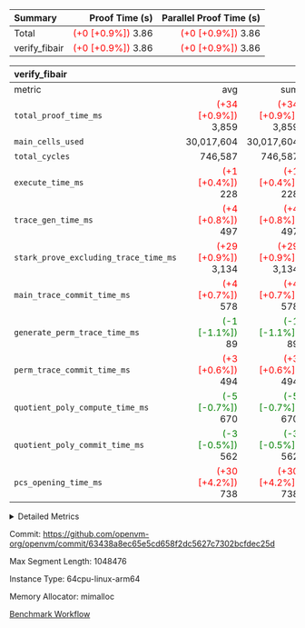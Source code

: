 | Summary | Proof Time (s) | Parallel Proof Time (s) |
|:---|---:|---:|
| Total | <span style='color: red'>(+0 [+0.9%])</span> 3.86 | <span style='color: red'>(+0 [+0.9%])</span> 3.86 |
| verify_fibair | <span style='color: red'>(+0 [+0.9%])</span> 3.86 | <span style='color: red'>(+0 [+0.9%])</span> 3.86 |


| verify_fibair |||||
|:---|---:|---:|---:|---:|
|metric|avg|sum|max|min|
| `total_proof_time_ms ` | <span style='color: red'>(+34 [+0.9%])</span> 3,859 | <span style='color: red'>(+34 [+0.9%])</span> 3,859 | <span style='color: red'>(+34 [+0.9%])</span> 3,859 | <span style='color: red'>(+34 [+0.9%])</span> 3,859 |
| `main_cells_used     ` |  30,017,604 |  30,017,604 |  30,017,604 |  30,017,604 |
| `total_cycles        ` |  746,587 |  746,587 |  746,587 |  746,587 |
| `execute_time_ms     ` | <span style='color: red'>(+1 [+0.4%])</span> 228 | <span style='color: red'>(+1 [+0.4%])</span> 228 | <span style='color: red'>(+1 [+0.4%])</span> 228 | <span style='color: red'>(+1 [+0.4%])</span> 228 |
| `trace_gen_time_ms   ` | <span style='color: red'>(+4 [+0.8%])</span> 497 | <span style='color: red'>(+4 [+0.8%])</span> 497 | <span style='color: red'>(+4 [+0.8%])</span> 497 | <span style='color: red'>(+4 [+0.8%])</span> 497 |
| `stark_prove_excluding_trace_time_ms` | <span style='color: red'>(+29 [+0.9%])</span> 3,134 | <span style='color: red'>(+29 [+0.9%])</span> 3,134 | <span style='color: red'>(+29 [+0.9%])</span> 3,134 | <span style='color: red'>(+29 [+0.9%])</span> 3,134 |
| `main_trace_commit_time_ms` | <span style='color: red'>(+4 [+0.7%])</span> 578 | <span style='color: red'>(+4 [+0.7%])</span> 578 | <span style='color: red'>(+4 [+0.7%])</span> 578 | <span style='color: red'>(+4 [+0.7%])</span> 578 |
| `generate_perm_trace_time_ms` | <span style='color: green'>(-1 [-1.1%])</span> 89 | <span style='color: green'>(-1 [-1.1%])</span> 89 | <span style='color: green'>(-1 [-1.1%])</span> 89 | <span style='color: green'>(-1 [-1.1%])</span> 89 |
| `perm_trace_commit_time_ms` | <span style='color: red'>(+3 [+0.6%])</span> 494 | <span style='color: red'>(+3 [+0.6%])</span> 494 | <span style='color: red'>(+3 [+0.6%])</span> 494 | <span style='color: red'>(+3 [+0.6%])</span> 494 |
| `quotient_poly_compute_time_ms` | <span style='color: green'>(-5 [-0.7%])</span> 670 | <span style='color: green'>(-5 [-0.7%])</span> 670 | <span style='color: green'>(-5 [-0.7%])</span> 670 | <span style='color: green'>(-5 [-0.7%])</span> 670 |
| `quotient_poly_commit_time_ms` | <span style='color: green'>(-3 [-0.5%])</span> 562 | <span style='color: green'>(-3 [-0.5%])</span> 562 | <span style='color: green'>(-3 [-0.5%])</span> 562 | <span style='color: green'>(-3 [-0.5%])</span> 562 |
| `pcs_opening_time_ms ` | <span style='color: red'>(+30 [+4.2%])</span> 738 | <span style='color: red'>(+30 [+4.2%])</span> 738 | <span style='color: red'>(+30 [+4.2%])</span> 738 | <span style='color: red'>(+30 [+4.2%])</span> 738 |



<details>
<summary>Detailed Metrics</summary>

|  | verify_program_compile_ms | total_cells | stark_prove_excluding_trace_time_ms | quotient_poly_compute_time_ms | quotient_poly_commit_time_ms | perm_trace_commit_time_ms | pcs_opening_time_ms | main_trace_commit_time_ms |
| --- | --- | --- | --- | --- | --- | --- | --- |
|  | 3 | 65,536 | 65 | 3 | 13 | 0 | 30 | 17 | 

| air_name | rows | quotient_deg | main_cols | interactions | constraints | cells |
| --- | --- | --- | --- | --- | --- | --- |
| AccessAdapterAir<2> |  | 4 |  | 5 | 12 |  | 
| AccessAdapterAir<4> |  | 4 |  | 5 | 12 |  | 
| AccessAdapterAir<8> |  | 4 |  | 5 | 12 |  | 
| FibonacciAir | 32,768 | 1 | 2 |  | 5 | 65,536 | 
| FriReducedOpeningAir |  | 4 |  | 35 | 59 |  | 
| NativePoseidon2Air<BabyBearParameters>, 1> |  | 4 |  | 31 | 302 |  | 
| PhantomAir |  | 4 |  | 3 | 4 |  | 
| ProgramAir |  | 1 |  | 1 | 4 |  | 
| VariableRangeCheckerAir |  | 1 |  | 1 | 4 |  | 
| VmAirWrapper<BranchNativeAdapterAir, BranchEqualCoreAir<1> |  | 2 |  | 11 | 23 |  | 
| VmAirWrapper<JalNativeAdapterAir, JalCoreAir> |  | 4 |  | 7 | 6 |  | 
| VmAirWrapper<NativeAdapterAir<2, 0>, PublicValuesCoreAir> |  | 4 |  | 11 | 22 |  | 
| VmAirWrapper<NativeAdapterAir<2, 1>, FieldArithmeticCoreAir> |  | 4 |  | 15 | 23 |  | 
| VmAirWrapper<NativeLoadStoreAdapterAir<1>, NativeLoadStoreCoreAir<1> |  | 4 |  | 19 | 31 |  | 
| VmAirWrapper<NativeVectorizedAdapterAir<4>, FieldExtensionCoreAir> |  | 4 |  | 15 | 23 |  | 
| VmConnectorAir |  | 4 |  | 3 | 8 |  | 
| VolatileBoundaryAir |  | 4 |  | 4 | 16 |  | 

| group | trace_gen_time_ms | total_proof_time_ms | total_cycles | total_cells | stark_prove_excluding_trace_time_ms | quotient_poly_compute_time_ms | quotient_poly_commit_time_ms | perm_trace_commit_time_ms | pcs_opening_time_ms | main_trace_commit_time_ms | main_cells_used | generate_perm_trace_time_ms | execute_time_ms |
| --- | --- | --- | --- | --- | --- | --- | --- | --- | --- | --- | --- | --- | --- |
| verify_fibair | 497 | 3,859 | 746,587 | 89,839,640 | 3,134 | 670 | 562 | 494 | 738 | 578 | 30,017,604 | 89 | 228 | 

| group | air_name | rows | prep_cols | perm_cols | main_cols | cells |
| --- | --- | --- | --- | --- | --- | --- |
| verify_fibair | AccessAdapterAir<2> | 131,072 |  | 16 | 11 | 3,538,944 | 
| verify_fibair | AccessAdapterAir<4> | 65,536 |  | 16 | 13 | 1,900,544 | 
| verify_fibair | AccessAdapterAir<8> | 32,768 |  | 16 | 17 | 1,081,344 | 
| verify_fibair | FriReducedOpeningAir | 512 |  | 76 | 64 | 71,680 | 
| verify_fibair | NativePoseidon2Air<BabyBearParameters>, 1> | 8,192 |  | 36 | 348 | 3,145,728 | 
| verify_fibair | PhantomAir | 16,384 |  | 8 | 6 | 229,376 | 
| verify_fibair | ProgramAir | 8,192 |  | 8 | 10 | 147,456 | 
| verify_fibair | VariableRangeCheckerAir | 262,144 | 2 | 8 | 1 | 2,359,296 | 
| verify_fibair | VmAirWrapper<BranchNativeAdapterAir, BranchEqualCoreAir<1> | 262,144 |  | 28 | 23 | 13,369,344 | 
| verify_fibair | VmAirWrapper<JalNativeAdapterAir, JalCoreAir> | 32,768 |  | 12 | 10 | 720,896 | 
| verify_fibair | VmAirWrapper<NativeAdapterAir<2, 1>, FieldArithmeticCoreAir> | 524,288 |  | 20 | 30 | 26,214,400 | 
| verify_fibair | VmAirWrapper<NativeLoadStoreAdapterAir<1>, NativeLoadStoreCoreAir<1> | 524,288 |  | 24 | 41 | 34,078,720 | 
| verify_fibair | VmAirWrapper<NativeVectorizedAdapterAir<4>, FieldExtensionCoreAir> | 8,192 |  | 20 | 40 | 491,520 | 
| verify_fibair | VmConnectorAir | 2 | 1 | 8 | 4 | 24 | 
| verify_fibair | VolatileBoundaryAir | 131,072 |  | 8 | 11 | 2,490,368 | 

</details>


Commit: https://github.com/openvm-org/openvm/commit/63438a8ec65e5cd658f2dc5627c7302bcfdec25d

Max Segment Length: 1048476

Instance Type: 64cpu-linux-arm64

Memory Allocator: mimalloc

[Benchmark Workflow](https://github.com/openvm-org/openvm/actions/runs/12675864409)
